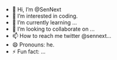 - 👋 Hi, I’m @SenNext
- 👀 I’m interested in coding.
- 🌱 I’m currently learning ...
- 💞️ I’m looking to collaborate on ...
- 📫 How to reach me twitter @sennext...
- 😄 Pronouns: he.
- ⚡ Fun fact: ...

<!---
SenNext/SenNext is a ✨ special ✨ repository because its `README.md` (this file) appears on your GitHub profile.
You can click the Preview link to take a look at your changes.
--->
